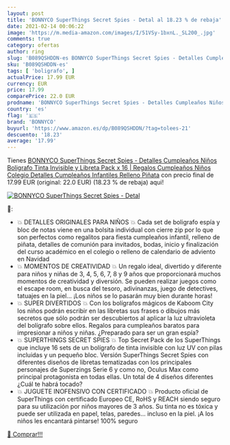 ```yaml
---
layout: post
title: 'BONNYCO SuperThings Secret Spies - Detal al 18.23 % de rebaja'
date: 2021-02-14 00:06:22
image: 'https://m.media-amazon.com/images/I/51VSy-1bxnL._SL200_.jpg'
comments: true
category: ofertas
author: ring
slug: 'B089QSHDDN-es BONNYCO SuperThings Secret Spies - Detalles Cumpleaños...'
sku: 'B089QSHDDN-es'
tags: [ 'boligrafo', ]
actualPrice: 17.99 EUR
currency: EUR
price: 17.99
comparePrice: 22.0 EUR
prodname: 'BONNYCO SuperThings Secret Spies - Detalles Cumpleaños Niños  Boligrafo Tinta Invisible y Libreta Pack x 16 | Regalos Cumpleaños Niños Colegio  Detalles Cumpleaños Infantiles  Relleno Piñata'
country: 'es'
flag: '🇪🇸'
brand: 'BONNYCO'
buyurl: 'https://www.amazon.es/dp/B089QSHDDN/?tag=tolees-21'
descuento: '18.23'
average: '17.99'
---
```


Tienes [BONNYCO SuperThings Secret Spies - Detalles Cumpleaños Niños  Boligrafo Tinta Invisible y Libreta Pack x 16 | Regalos Cumpleaños Niños Colegio  Detalles Cumpleaños Infantiles  Relleno Piñata](https://www.amazon.es/dp/B089QSHDDN/?tag=tolees-21) con precio final de  17.99 EUR (original: 22.0 EUR) (18.23 %  de rebaja) aqui!

[![BONNYCO SuperThings Secret Spies - Detal](https://m.media-amazon.com/images/I/51VSy-1bxnL._SL200_.jpg)](https://www.amazon.es/dp/B089QSHDDN/?tag=tolees-21)

🔎:

- 💥 DETALLES ORIGINALES PARA NIÑOS 💥 Cada set de boligrafo espía y bloc de notas viene en una bolsita individual con cierre zip por lo que son perfectos como regalitos para fiesta cumpleaños infantil, relleno de piñata, detalles de comunión para invitados, bodas, inicio y finalización del curso académico en el colegio o relleno de calendario de adviento en Navidad
- 💥 MOMENTOS DE CREATIVIDAD 💥 Un regalo ideal, divertido y diferente para niños y niñas de 3, 4, 5, 6, 7, 8 y 9 años que proporcionará muchos momentos de creatividad y diversión. Se pueden realizar juegos como el escape room, en busca del tesoro, adivinanzas, juego de detectives, tatuajes en la piel... ¡Los niños se lo pasarán muy bien durante horas!
- 💥 SUPER DIVERTIDOS 💥 Con los bolígrafos mágicos de Kaboom City los niños podrán escribir en las libretas sus frases o dibujos más secretos que sólo podrán ser descubiertos al aplicar la luz ultravioleta del bolígrafo sobre ellos. Regalos para cumpleaños baratos para impresionar a niños y niñas. ¿Preparado para ser un gran espía?
- 💥 SUPERTHINGS SECRET SPIES 💥 Top Secret Pack de los SuperThings que incluye 16 sets de un bolígrafo de tinta invisible con luz UV con pilas incluidas y un pequeño bloc. Versión SuperThings Secret Spies con diferentes diseños de libretas tematizadas con los principales personajes de Superzings Serie 6 y como no, Oculus Max como principal protagonista en todas ellas. Un total de 4 diseños diferentes ¿Cuál te habrá tocado?
- 💥 JUGUETE INOFENSIVO CON CERTIFICADO 💥 Producto oficial de SuperThings con certificado Europeo CE, RoHS y REACH siendo seguro para su utilización por niños mayores de 3 años. Su tinta no es tóxica y puede ser utilizada en papel, telas, paredes... incluso en la piel. ¡A los niños les encantará pintarse! 100% seguro

[🛒 Comprar!!!](https://www.amazon.es/dp/B089QSHDDN/?tag=tolees-21)
